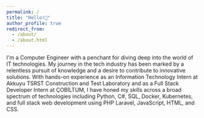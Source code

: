 ```yaml
---
permalink: /
title: "Hello!👋"
author_profile: true
redirect_from: 
  - /about/
  - /about.html
---
```


I'm a Computer Engineer with a penchant for diving deep into the world of IT technologies. My journey in the tech industry has been marked by a relentless pursuit of knowledge and a desire to contribute to innovative solutions. With hands-on experience as an Information Technology Intern at Akkuyu TSRST Construction and Test Laboratory and as a Full Stack Developer Intern at ÇOBİLTUM, I have honed my skills across a broad spectrum of technologies including Python, C#, SQL, Docker, Kubernetes, and full stack web development using PHP Laravel, JavaScript, HTML, and CSS.